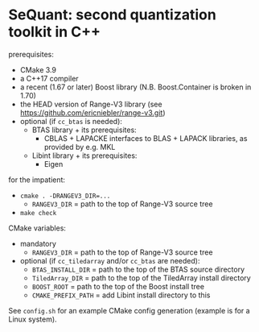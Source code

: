 SeQuant: second quantization toolkit in C++
===========================================

prerequisites:
  * CMake 3.9
  * a C++17 compiler
  * a recent (1.67 or later) Boost library (N.B. Boost.Container is broken in 1.70)
  * the HEAD version of Range-V3 library (see https://github.com/ericniebler/range-v3.git)
  * optional (if `cc_btas` is needed):
    * BTAS library + its prerequisites:
      * CBLAS + LAPACKE interfaces to BLAS + LAPACK libraries, as provided by e.g. MKL
    * Libint library + its prerequisites:
      * Eigen

for the impatient:
  * `cmake . -DRANGEV3_DIR=...`
    * `RANGEV3_DIR` = path to the top of Range-V3 source tree
  * `make check`

CMake variables:
  * mandatory
    * `RANGEV3_DIR` = path to the top of Range-V3 source tree
  * optional (if `cc_tiledarray` and/or `cc_btas` are needed):
    * `BTAS_INSTALL_DIR` = path to the top of the BTAS source directory
    * `TiledArray_DIR` = path to the top of the TiledArray install directory
    * `BOOST_ROOT` = path to the top of the Boost install tree
    * `CMAKE_PREFIX_PATH` = add Libint install directory to this

See `config.sh` for an example CMake config generation (example is for a Linux system).
